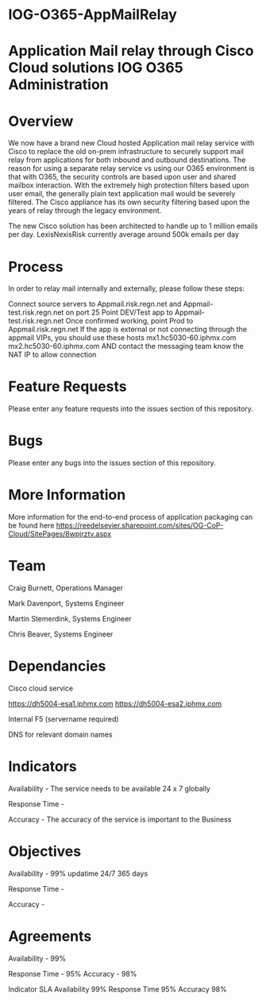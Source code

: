 # IOG-O365-AppMailRelay

Application Mail relay through Cisco Cloud solutions
IOG O365 Administration
===================================

# Overview
We now have a brand new Cloud hosted Application mail relay service with Cisco to replace the old on-prem infrastructure to securely support mail relay from applications for both inbound and outbound destinations. The reason for using a separate relay service vs using our O365 environment is that with O365, the security controls are based upon user and shared mailbox interaction. With the extremely high protection filters based upon user email, the generally plain text application mail would be severely filtered. The Cisco appliance has its own security filtering based upon the years of relay through the legacy environment.

The new Cisco solution has been architected to handle up to 1 million emails per day. LexisNexisRisk currently average around 500k emails per day

# Process
In order to relay mail internally and externally, please follow these steps:

Connect source servers to Appmail.risk.regn.net and Appmail-test.risk.regn.net on port 25
Point DEV/Test app to Appmail-test.risk.regn.net
Once confirmed working, point Prod to Appmail.risk.regn.net
If the app is external or not connecting through the appmail VIPs, you should use these hosts mx1.hc5030-60.iphmx.com mx2.hc5030-60.iphmx.com AND contact the messaging team know the NAT IP to allow connection


# Feature Requests
Please enter any feature requests into the issues section of this repository.

# Bugs
Please enter any bugs into the issues section of this repository.

# More Information
More information for the end-to-end process of application packaging can be found here https://reedelsevier.sharepoint.com/sites/OG-CoP-Cloud/SitePages/8wpjrztv.aspx

# Team
Craig Burnett, Operations Manager

Mark Davenport, Systems Engineer

Martin Stemerdink, Systems Engineer

Chris Beaver, Systems Engineer

# Dependancies
Cisco cloud service

https://dh5004-esa1.iphmx.com
https://dh5004-esa2.iphmx.com

Internal F5 (servername required)

DNS for relevant domain names


# Indicators
Availability - The service needs to be available 24 x 7 globally 

Response Time - 

Accuracy - The accuracy of the service is important to the Business 

# Objectives
Availability - 99% updatime 24/7 365 days

Response Time - 

Accuracy - 

# Agreements
Availability - 99%

Response Time - 95%
Accuracy - 98%

Indicator	SLA
Availability	99%
Response Time	95%
Accuracy	98%
